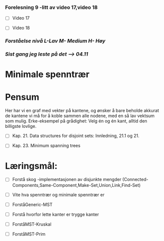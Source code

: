 ### Forelesning 9 -litt av video 17,video 18
- [ ] Video 17
- [ ] Video 18

  
### _Forståelse nivå L-Lav M- Medium H- Høy_

### _Sist gang jeg leste på det --> 04.11_

# **Minimale spenntrær**

# Pensum

Her har vi en graf med vekter på kantene, og ønsker å bare beholde akkurat de
kantene vi må for å koble sammen alle nodene, med en så lav vektsum som mulig.
Erke-eksempel på grådighet: Velg én og én kant, alltid den billigste lovlige.

- [ ] Kap. 21. Data structures for disjoint sets: Innledning, 21.1 og 21.

- [ ] Kap. 23. Minimum spanning trees

# **Læringsmål:**

- [ ] Forstå skog -implementasjonen av disjunkte mengder
(Connected-Components,Same-Component,Make-Set,Union,Link,Find-Set)

- [ ] Vite hva spenntrær og minimale spenntrær er

- [ ] ForståGeneric-MST


- [ ] Forstå hvorfor lette kanter er trygge kanter

- [ ] ForståMST-Kruskal
  
- [ ] ForståMST-Prim